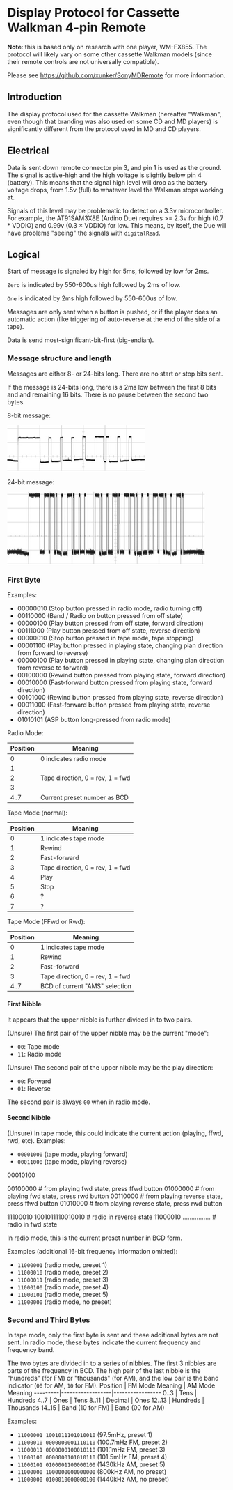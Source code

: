 Display Protocol for Cassette Walkman 4-pin Remote
==================================================

**Note**: this is based only on research with one player, WM-FX855. The protocol will likely vary on some other cassette Walkman models (since their remote controls are not universally compatible).

Please see https://github.com/xunker/SonyMDRemote for more information.

## Introduction

The display protocol used for the cassette Walkman (hereafter "Walkman", even though that branding was also used on some CD and MD players) is significantly different from the protocol used in MD and CD players.

## Electrical

Data is sent down remote connector pin 3, and pin 1 is used as the ground. The signal is active-high and the high voltage is slightly below pin 4 (battery). This means that the signal high level will drop as the battery voltage drops, from 1.5v (full) to whatever level the Walkman stops working at.

Signals of this level may be problematic to detect on a 3.3v microcontroller. For example, the AT91SAM3X8E (Ardino Due) requires >= 2.3v for high (0.7 * VDDIO) and 0.99v (0.3 × VDDIO) for low. This means, by itself, the Due will have problems "seeing" the signals with `digitalRead`.

## Logical

Start of message is signaled by high for 5ms, followed by low for 2ms.

`Zero` is indicated by 550-600us high followed by 2ms of low.

`One` is indicated by 2ms high followed by 550-600us of low.

Messages are only sent when a button is pushed, or if the player does an automatic action (like triggering of auto-reverse at the end of the side of a tape).

Data is send most-significant-bit-first (big-endian).


### Message structure and length

Messages are either 8- or 24-bits long. There are no start or stop bits sent.

If the message is 24-bits long, there is a 2ms low between the first 8 bits and and remaining 16 bits. There is no pause between the second two bytes.

8-bit message:

![Capture of 8-bit message from Walkman MN-FX855](images/walkman_8_bit_message.jpg)

24-bit message:

![Capture of 24-bit message from Walkman MN-FX855](images/walkman_24_bit_message.jpg)

### First Byte

Examples:
* 00000010 (Stop button pressed in radio mode, radio turning off)
* 00110000 (Band / Radio on button pressed from off state)
* 00000100 (Play button pressed from off state, forward direction)
* 00111000 (Play button pressed from off state, reverse direction)
* 00000010 (Stop button pressed in tape mode, tape stopping)
* 00001100 (Play button pressed in playing state, changing plan direction from forward to reverse)
* 00000100 (Play button pressed in playing state, changing plan direction from reverse to forward)
* 00100000 (Rewind button pressed from playing state, forward direction)
* 00010000 (Fast-forward button pressed from playing state, forward direction)
* 00101000 (Rewind button pressed from playing state, reverse direction)
* 00011000 (Fast-forward button pressed from playing state, reverse direction)
* 01010101 (ASP button long-pressed from radio mode)

Radio Mode:

Position | Meaning
---------|---------------------------------
0        | 0 indicates radio mode
1        |
2        | Tape direction, 0 = rev, 1 = fwd
3        |
4..7     | Current preset number as BCD

Tape Mode (normal):

Position | Meaning
---------|----------------------------------
0        | 1 indicates tape mode
1        | Rewind
2        | Fast-forward
3        | Tape direction, 0 = rev, 1 = fwd
4        | Play
5        | Stop
6        | ?
7        | ?

Tape Mode (FFwd or Rwd):

Position | Meaning
---------|----------------------------------
0        | 1 indicates tape mode
1        | Rewind
2        | Fast-forward
3        | Tape direction, 0 = rev, 1 = fwd
4..7     | BCD of current "AMS" selection

#### First Nibble

It appears that the upper nibble is further divided in to two pairs.

(Unsure) The first pair of the upper nibble may be the current "mode":
* `00`: Tape mode
* `11`: Radio mode

(Unsure) The second pair of the upper nibble may be the play direction:
* `00`: Forward
* `01`: Reverse

The second pair is always `00` when in radio mode.

#### Second Nibble

(Unsure) In tape mode, this could indicate the current action (playing, ffwd, rwd, etc). Examples:
* `00001000` (tape mode, playing forward)
* `00011000` (tape mode, playing reverse)

00010100


00100000 # from playing fwd state, press ffwd button
01000000 # from playing fwd state, press rwd button
00110000 # from playing reverse state, press ffwd button
01010000 # from playing reverse state, press rwd button

11100010 1001011110010010 # radio in reverse state
11000010 ................ # radio in fwd state



In radio mode, this is the current preset number in BCD form.

Examples (additional 16-bit frequency information omitted):
* `11000001` (radio mode, preset 1)
* `11000010` (radio mode, preset 2)
* `11000011` (radio mode, preset 3)
* `11000100` (radio mode, preset 4)
* `11000101` (radio mode, preset 5)
* `11000000` (radio mode, no preset)

### Second and Third Bytes

In tape mode, only the first byte is sent and these additional bytes are not sent. In radio mode, these bytes indicate the current frequency and frequency band.

The two bytes are divided in to a series of nibbles. The first 3 nibbles are parts of the frequency in BCD. The high pair of the last nibble is the "hundreds" (for FM) or "thousands" (for AM), and the low pair is the band indicator (`00` for AM, `10` for FM).
Position | FM Mode Meaning  | AM Mode Meaning
---------|------------------|-----------------
0..3     | Tens             | Hundreds
4..7     | Ones             | Tens
8..11    | Decimal          | Ones
12..13   | Hundreds         | Thousands
14..15   | Band (10 for FM) | Band (00 for AM)

Examples:
* `11000001 1001011101010010` (97.5mHz, preset 1)
* `11000010 0000000001110110` (100.7mHz FM, preset 2)
* `11000011 0000000100010110` (101.1mHz FM, preset 3)
* `11000100 0000000101010110` (101.5mHz FM, preset 4)
* `11000101 0100001100000100` (1430kHz AM, preset 5)
* `11000000 1000000000000000` (800kHz AM, no preset)
* `11000000 0100010000000100` (1440kHz AM, no preset)
